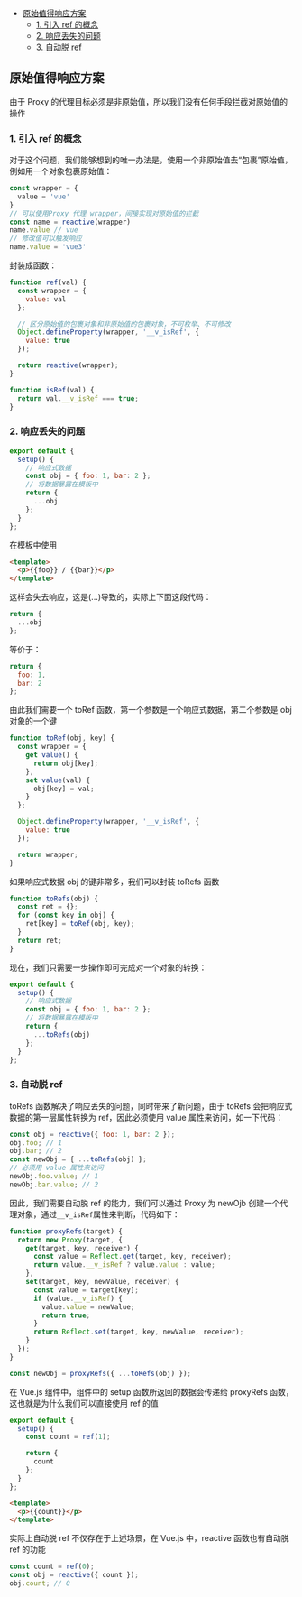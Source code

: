 - [原始值得响应方案](#原始值得响应方案)
  - [1. 引入 ref 的概念](#1-引入-ref-的概念)
  - [2. 响应丢失的问题](#2-响应丢失的问题)
  - [3. 自动脱 ref](#3-自动脱-ref)

## 原始值得响应方案

由于 Proxy 的代理目标必须是非原始值，所以我们没有任何手段拦截对原始值的操作

### 1. 引入 ref 的概念

对于这个问题，我们能够想到的唯一办法是，使用一个非原始值去“包裹”原始值，例如用一个对象包裹原始值：

```js
const wrapper = {
  value = 'vue'
}
// 可以使用Proxy 代理 wrapper，间接实现对原始值的拦截
const name = reactive(wrapper)
name.value // vue
// 修改值可以触发响应
name.value = 'vue3'
```

封装成函数：

```js
function ref(val) {
  const wrapper = {
    value: val
  };

  // 区分原始值的包裹对象和非原始值的包裹对象，不可枚举、不可修改
  Object.defineProperty(wrapper, '__v_isRef', {
    value: true
  });

  return reactive(wrapper);
}

function isRef(val) {
  return val.__v_isRef === true;
}
```

### 2. 响应丢失的问题

```js
export default {
  setup() {
    // 响应式数据
    const obj = { foo: 1, bar: 2 };
    // 将数据暴露在模板中
    return {
      ...obj
    };
  }
};
```

在模板中使用

```html
<template>
  <p>{{foo}} / {{bar}}</p>
</template>
```

这样会失去响应，这是(...)导致的，实际上下面这段代码：

```js
return {
  ...obj
};
```

等价于：

```js
return {
  foo: 1,
  bar: 2
};
```

由此我们需要一个 toRef 函数，第一个参数是一个响应式数据，第二个参数是 obj 对象的一个键

```js
function toRef(obj, key) {
  const wrapper = {
    get value() {
      return obj[key];
    },
    set value(val) {
      obj[key] = val;
    }
  };

  Object.defineProperty(wrapper, '__v_isRef', {
    value: true
  });

  return wrapper;
}
```

如果响应式数据 obj 的键非常多，我们可以封装 toRefs 函数

```js
function toRefs(obj) {
  const ret = {};
  for (const key in obj) {
    ret[key] = toRef(obj, key);
  }
  return ret;
}
```

现在，我们只需要一步操作即可完成对一个对象的转换：

```js
export default {
  setup() {
    // 响应式数据
    const obj = { foo: 1, bar: 2 };
    // 将数据暴露在模板中
    return {
      ...toRefs(obj)
    };
  }
};
```

### 3. 自动脱 ref

toRefs 函数解决了响应丢失的问题，同时带来了新问题，由于 toRefs 会把响应式数据的第一层属性转换为 ref，因此必须使用 value 属性来访问，如一下代码：

```js
const obj = reactive({ foo: 1, bar: 2 });
obj.foo; // 1
obj.bar; // 2
const newObj = { ...toRefs(obj) };
// 必须用 value 属性来访问
newObj.foo.value; // 1
newObj.bar.value; // 2
```

因此，我们需要自动脱 ref 的能力，我们可以通过 Proxy 为 newOjb 创建一个代理对象，通过`__v_isRef`属性来判断，代码如下：

```js
function proxyRefs(target) {
  return new Proxy(target, {
    get(target, key, receiver) {
      const value = Reflect.get(target, key, receiver);
      return value.__v_isRef ? value.value : value;
    },
    set(target, key, newValue, receiver) {
      const value = target[key];
      if (value.__v_isRef) {
        value.value = newValue;
        return true;
      }
      return Reflect.set(target, key, newValue, receiver);
    }
  });
}

const newObj = proxyRefs({ ...toRefs(obj) });
```

在 Vue.js 组件中，组件中的 setup 函数所返回的数据会传递给 proxyRefs 函数，这也就是为什么我们可以直接使用 ref 的值

```js
export default {
  setup() {
    const count = ref(1);

    return {
      count
    };
  }
};
```

```html
<template>
  <p>{{count}}</p>
</template>
```

实际上自动脱 ref 不仅存在于上述场景，在 Vue.js 中，reactive 函数也有自动脱 ref 的功能

```js
const count = ref(0);
const obj = reactive({ count });
obj.count; // 0
```